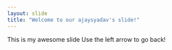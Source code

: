 ```yaml
---
layout: slide
title: "Welcome to our ajaysyadav's slide!"
---
```

This is my awesome slide
Use the left arrow to go back!
